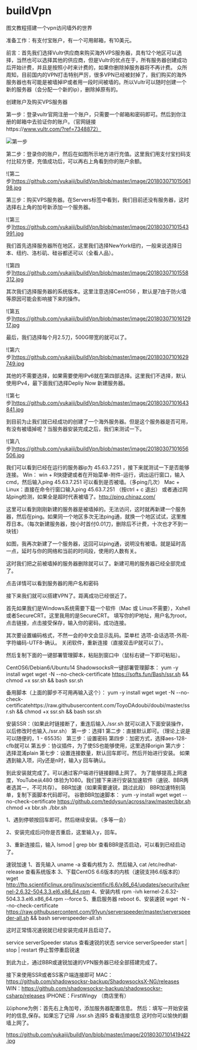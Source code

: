 # buildVpn
图文教程搭建一个vpn访问墙外的世界

准备工作：有支付宝账户，有一个可用邮箱，有10美元。

前言：首先我们选择Vultr供应商来购买海外VPS服务器，具有12个地区可以选择，当然也可以选择其他的供应商，但是Vultr的优点在于，所有服务器创建成功后开始计费，并且是按照小时来计费的，如果你删除掉服务器将不再计费。
        众所周知，目前国内的VPN打击特别严厉，很多VPN已经被封掉了，我们购买的海外服务器也有可能是被墙掉IP或者用一段时间被墙的。所以Vultr可以随时创建一个新的服务器（会分配一个新的ip），删除掉原有的。

创建账户及购买VPS服务器

第一步：登录vultr官网注册一个账户，只需要一个邮箱和密码即可。然后到你注册的邮箱中去验证你的账户。（官网链接https://www.vultr.com/?ref=7348872）

![第一步](https://github.com/yukaiji/buildVpn/blob/master/image/20180307101419422.jpg)

第二步：登录你的账户，然后在如图所示地方进行充值。这里我们用支付宝扫码支付比较方便，充值成功后，可以再右上角看到你的账户余额。

![第二步]https://github.com/yukaiji/buildVpn/blob/master/image/20180307101506198.jpg

第三步：购买VPS服务器。在Servers标签中看到，我们目前还没有服务器，这时选择右上角的加号新添加一个服务器。

![第三步]https://github.com/yukaiji/buildVpn/blob/master/image/20180307101543991.jpg

我们首先选择服务器所在地区，这里我们选择NewYork纽约，一般来说选择日本、纽约、洛杉矶、硅谷都还可以（全看人品）。

![第四步]https://github.com/yukaiji/buildVpn/blob/master/image/20180307101558312.jpg

其次我们选择服务器的系统版本。这里注意选择CentOS6 ，默认是7由于防火墙等原因可能会影响接下来的操作。

![第五步]https://github.com/yukaiji/buildVpn/blob/master/image/20180307101612917.jpg

最后，我们选择每个月2.5刀，500G带宽的就可以了。

![第六步]https://github.com/yukaiji/buildVpn/blob/master/image/20180307101629749.jpg

其他的不需要选择，如果需要使用IPv6就在第四部选择。这里我们不选择，默认使用IPv4，最下面我们选择Depliy Now 新建服务器。

![第七步]https://github.com/yukaiji/buildVpn/blob/master/image/20180307101643841.jpg

到目前为止我们就已经成功的创建了一个海外服务器。但是这个服务器是否可用，有没有被墙掉呢？当服务器安装完成之后，我们来测试一下。

![第八步]https://github.com/yukaiji/buildVpn/blob/master/image/20180307101656506.jpg

我们可以看到已经在运行的服务器ip为  45.63.7.251 ，接下来就测试一下是否能够连接。
Win： win + R快捷键或者在开始菜单-附件-运行，调出运行窗口，输入cmd，然后输入ping  45.63.7.251 可以看到是否被墙。（多ping几次）
Mac + Linux：直接在命令行窗口输入ping  45.63.7.251 （按ctrl + c 退出）
或者通过网站ping检测，如果全是超时代表被墙了。http://ping.chinaz.com/

这里可以看到刚刚新建的服务器是被墙掉的。无法访问，这时就再新建一个服务器，然后在ping。如果同一个地区多次无法ping通，就换一个地区试试，这里推荐日本。（每次新建服务器，按小时首付0.01刀，删除后不计费，十次也才不到一块钱）

如图，我再次新建了一个服务器，这回可以ping通，说明没有被墙。就是延时高一点，延时与你的网络和当前的时间段，使用的人数有关。

这时我们把之前被墙掉的服务器删除就可以了。新建可用的服务器已经全部完成了。


点击详情可以看到服务器的用户名和密码


接下来我们就可以搭建VPN了。距离成功已经很近了。

首先如果我们是Windows系统需要下载一个软件（Mac 或 Linux不需要），Xshell或者SecureCRT。这里我用的是SecureCRT。
填写你的IP地址，用户名为root，点击链接，点击接受保存，输入你的密码，成功连接。



其次要设置编码格式，不然一会的中文会显示乱码。菜单栏 选项-会话选项-外观-字符编码-UTF8-确认。
关闭软件，重新连接（直接双击IP就可以了）。

然后复制下面的一键部署管理脚本，粘贴到窗口中（鼠标右键一下即可粘贴）。

CentOS6/Debian6/Ubuntu14 ShadowsocksR一键部署管理脚本：
yum -y install wget
wget -N --no-check-certificate https://softs.fun/Bash/ssr.sh && chmod +x ssr.sh && bash ssr.sh

备用脚本（上面的脚步不可用再输入这个）：
yum -y install wget
wget -N --no-check-certificatehttps://raw.githubusercontent.com/ToyoDAdoubi/doubi/master/ssr.sh && chmod +x ssr.sh && bash ssr.sh

安装SSR：（如果此时链接断了，重连后输入./ssr.sh 就可以进入下面安装操作，以后修改时也输入./ssr.sh）
第一步：选择1 
第二步：直接默认即可。（理论上说是可以随便的，1 - 65535）
第三步：设置密码
第四步：加密方式，选择aes-128-cfb就可以
第五步：协议插件，为了使SS也能够使用，这里选择origin
第六步：选择混淆plain
第七步：设置连接数量，默认回车即可。然后开始进行安装。
如果遇到输入项，问y还是n时，输入y 回车确认。

到此安装就完成了。可以通过客户端进行链接翻墙上网了。
为了能够提高上网速度，YouTube从480 体验为1080。我们接下来进行安装加速软件（速锐、BBR两者选其一，不可共存）。
BBR加速（如果需要速锐，跳过此段）
BBR加速特别简单，复制下面脚本代码即可。
谷歌BBR加速脚本：
yum -y install wget
wget --no-check-certificate https://github.com/teddysun/across/raw/master/bbr.sh
chmod +x bbr.sh
./bbr.sh

1、遇到停顿按回车即可。然后继续安装。（多等一会）

2、安装完成后问你是否重启，这里输入y，回车。

3、重新连接后，输入 lsmod | grep bbr 查看BBR是否启动，可以看到已经启动了。

速锐加速
1、首先输入
uname -a 查看内核为
2、然后输入
cat /etc/redhat-release  查看系统版本
3、下载CentOS 6.6版本的内核（速锐支持6.6版本的）
wget http://ftp.scientificlinux.org/linux/scientific/6.6/x86_64/updates/security/kernel-2.6.32-504.3.3.el6.x86_64.rpm
4、安装内核
rpm -ivh kernel-2.6.32-504.3.3.el6.x86_64.rpm --force
5、重启服务器
reboot
6、安装速锐
wget -N --no-check-certificate https://raw.githubusercontent.com/91yun/serverspeeder/master/serverspeeder-all.sh && bash serverspeeder-all.sh

这时正常情况速锐就已经安装完成并且启动了。

service serverSpeeder status     查看速锐的状态
service serverSpeeder start | stop | restart  停止暂停重启锐速


到此为止，通过BBR或速锐加速的VPN服务器已经全部搭建完成了。

接下来使用SSR或者SS客户端连接即可
MAC：https://github.com/shadowsocksr-backup/ShadowsocksX-NG/releases
WIN：https://github.com/shadowsocksr-backup/shadowsocksr-csharp/releases
IPHONE：FirstWingy  （商店里有）

以iphone为例：首先右上角加号，添加服务器配置信息。
然后：填写一开始安装时的信息,保存。如果忘了记得 ./ssr.sh  选择5 查看连接信息
这时你可以愉快的翻墙上网了。






https://github.com/yukaiji/buildVpn/blob/master/image/20180307101419422.jpg
